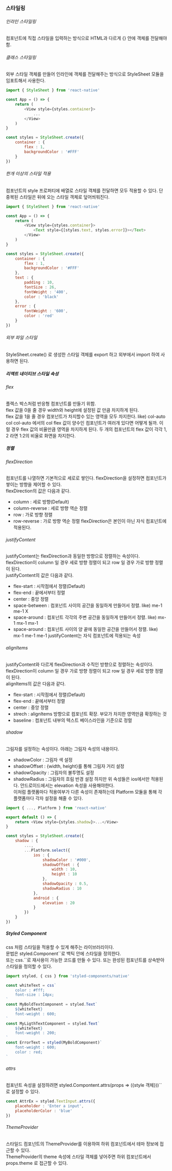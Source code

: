 ### 스타일링

###### 인라인 스타일링
컴포넌트에 직접 스타일을 입력하는 방식으로 HTML과 다르게 {} 안에 객체를 전달해야 함.  

###### 클래스 스타일링
외부 스타일 객체를 만들어 인라인에 객체를 전달해주는 방식으로 StyleSheet 모듈을 임포트해서 사용한다.

``` js
import { StyleSheet } from 'react-native'

const App = () => {
    return (
        <View style={styles.container}>
            ...
        </View>
    )
}

const styles = StyleSheet.create({
    container : {
        flex : 1,
        backgroundColor : '#FFF'
    }
})
```  

###### 한개 이상의 스타일 적용
컴포넌트의 style 프로퍼티에 배열로 스타일 객체를 전달하면 모두 적용할 수 있다. 단 중복된 스타일은 뒤에 오는 스타일 객체로 덮어씌워진다.

``` js
import { StyleSheet } from 'react-native'

const App = () => {
    return (
        <View style={styles.container}>
            <Text style={[styles.text, styles.error]}></Text>
        </View>
    )
}

const styles = StyleSheet.create({
    container : {
        flex : 1,
        backgroundColor : '#FFF'
    },
    text : {
        padding : 10,
        fontSize : 26,
        fontWeight : '400',
        color : 'black'
    },
    error : {
        fontWeight : '600',
        color : 'red'
    }
})
```

###### 외부 파일 스타일
StyleSheet.create() 로 생성한 스타일 객체를 export 하고 외부에서 import 하여 사용하면 된다.


##### 리액트 네이티브 스타일 속성
###### flex
플렉스 박스처럼 반응형 컴포넌트를 만들기 위함.  
flex 값을 0을 줄 경우 width와 height에 설정된 값 만큼 차지하게 된다.  
flex 값을 1을 줄 경우 컴포넌트가 차지할수 있는 영역을 모두 차지한다.  like) col-auto col col-auto 에서의 col
flex 값이 양수인 컴포넌트가 여러개 있다면 어떻게 될까. 이럴 경우 flex 값의 비율만큼 영역을 차지하게 된다.
두 개의 컴포넌트의 flex 값이 각각 1, 2 라면 1:2의 비율로 화면을 차지한다.  

##### 정렬

###### flexDirection
컴포넌트를 나열하면 기본적으로 세로로 쌓인다. flexDirection을 설정하면 컴포넌트가 쌓이는 방향을 제어할 수 있다.  
flexDirection의 값은 다음과 같다.
 - column : 세로 방향(Default)
 - column-reverse : 세로 방향 역순 정렬
 - row : 가로 방향 정렬
 - row-reverse : 가로 방향 역순 정렬
flexDirection은 본인이 아닌 자식 컴포넌트에 적용된다.  

###### justifyContent
justifyContent는 flexDirection과 동일한 방향으로 정렬하는 속성이다.  
flexDirection이 column 일 경우 세로 방향 정렬이 되고 row 일 경우 가로 방향 정렬이 된다.  
justifyContent의 값은 다음과 같다.
 - flex-start : 시작점에서 정렬(Default)
 - flex-end : 끝에서부터 정렬
 - center : 중앙 정렬
 - space-between : 컴포넌트 사이의 공간을 동일하게 만들어서 정렬.   like) me-1 me-1 X
 - space-around : 컴포넌트 각각의 주변 공간을 동일하게 만들어서 정렬.   like) mx-1 mx-1 mx-1
 - space-around : 컴포넌트 사이의 양 끝에 동일한 공간을 만들어서 정렬.   like) mx-1 me-1 me-1
justifyContent는 자식 컴포넌트에 적용되는 속성

###### alignItems
justifyContent와 다르게 flexDirection과 수직인 방향으로 정렬하는 속성이다.  
flexDirection이 column 일 경우 가로 방향 정렬이 되고 row 일 경우 세로 방향 정렬이 된다.  
alignItems의 값은 다음과 같다.
 - flex-start : 시작점에서 정렬(Default)
 - flex-end : 끝에서부터 정렬
 - center : 중앙 정렬
 - strech : alignItems 방향으로 컴포넌트 확장. 부모가 차지한 영역만큼 확장하는 것
 - baseline : 컴포넌트 내부의 텍스트 베이스라인을 기준으로 정렬

###### shadow
그림자를 설정하는 속성이다. 아래는 그림자 속성의 내용이다.
 - shadowColor : 그림자 색 설정
 - shadowOffset : {width, height}를 통해 그림자 거리 설정
 - shadowOpacity : 그림자의 불투명도 설정
 - shadowRadius : 그림자의 흐림 반경 설정
하지만 위 속성들은 ios에서만 적용된다. 안드로이드에서는 elevation 속성을 사용해야한다.  
이처럼 플랫폼마다 적용여부가 다른 속성이 존재하는데 Platform 모듈을 통해 각 플랫폼마다 각자 설정을 해줄 수 있다.

``` js
import { ..., Platform } from 'react-native'

export default () => {
    return <View style={styles.shadow}>...</View>
}

const styles = StyleSheet.create({
    shadow : {
        ...,
        ...Platform.select({
            ios : {
                shadowColor : '#000',
                shadowOffset : {
                    width : 10,
                    height : 10
                },
                shadowOpacity : 0.5,
                shadowRadius : 10
            },
            android : {
                elevation : 20
            }
        })
    }
})
```

##### Styled Component
css 처럼 스타일을 적용할 수 있게 해주는 라이브러리이다.  
문법은 styled.Component\`\`로 백틱 안에 스타일을 정의한다.  
또는 css.\`\`로 재사용이 가능한 코드를 만들 수 있다. 또는 완성된 컴포넌트를 상속받아 스타일을 정의할 수 있다.

``` js
import styled, { css } from 'styled-components/native'

const whiteText = css`
    color : #fff;
    font-size : 14px;
`
const MyBoldTextComponent = styled.Text`
    ${whiteText}
    font-weight : 600;
`
const MyLigthTextComponent = styled.Text`
    ${whiteText}
    font-weight : 200;
`
const ErrorText = styled(MyBoldComponent)`
    font-weight : 600;
    color : red;
`
```

###### attrs
컴포넌트 속성을 설정하려면 styled.Compontent.attrs(props => ({style 객체}))`` 로 설정할 수 있다.

``` js
const AttrEx = styled.TextInput.attrs({
    placeholder : 'Enter a input',
    placeholderColor : 'blue'
})

```

###### ThemeProvider
스타일드 컴포넌트의 ThemeProvider를 이용하여 하위 컴포넌트에서 테마 정보에 접근할 수 있다.  
ThemeProvider의 theme 속성에 스타일 객체를 넣어주면 하위 컴포넌트에서 props.theme 로 접근할 수 있다.
